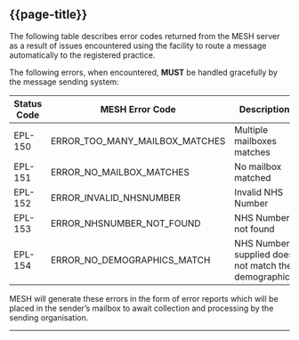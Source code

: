 ## {{page-title}}

The following table describes error codes returned from the MESH server as a result of issues encountered using the facility to route a message automatically to the registered practice.

The following errors, when encountered, **MUST** be handled gracefully by the message sending system:

<table data-responsive>
  <thead>
    <tr>
      <th>Status Code</th>
      <th>MESH Error Code</th>
      <th>Description</th>
    </tr>
  </thead>
  <tbody>
    <tr>
      <td>EPL-150</td>
      <td>ERROR_TOO_MANY_MAILBOX_MATCHES</td>
      <td>Multiple mailboxes matches</td>
    </tr>
    <tr>
      <td>EPL-151</td>
      <td>ERROR_NO_MAILBOX_MATCHES</td>
      <td>No mailbox matched</td>
    </tr>
    <tr>
      <td>EPL-152</td>
      <td>ERROR_INVALID_NHSNUMBER</td>
      <td>Invalid NHS Number</td>
    </tr>
    <tr>
      <td>EPL-153</td>
      <td>ERROR_NHSNUMBER_NOT_FOUND</td>
      <td>NHS Number not found</td>
    </tr>
    <tr>
      <td>EPL-154</td>
      <td>ERROR_NO_DEMOGRAPHICS_MATCH</td>
      <td>NHS Number supplied does not match the demographics</td>
    </tr>
  </tbody>
</table>


MESH will generate these errors in the form of error reports which will be placed in the sender’s mailbox to await collection and processing by the sending organisation.

---